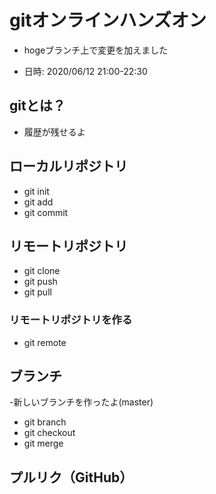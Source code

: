 # gitオンラインハンズオン
- hogeブランチ上で変更を加えました

* 日時: 2020/06/12 21:00-22:30


## gitとは？
 - 履歴が残せるよ

## ローカルリポジトリ

* git init
* git add
* git commit

## リモートリポジトリ

* git clone
* git push
* git pull

### リモートリポジトリを作る

* git remote

## ブランチ
 -新しいブランチを作ったよ(master)
* git branch
* git checkout
* git merge

## プルリク（GitHub）


